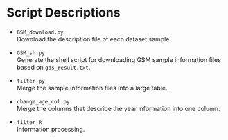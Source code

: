 # Script Descriptions

- `GSM_download.py`  
  Download the description file of each dataset sample.

- `GSM_sh.py`  
  Generate the shell script for downloading GSM sample information files based on `gds_result.txt`.

- `filter.py`  
  Merge the sample information files into a large table.

- `change_age_col.py`  
  Merge the columns that describe the year information into one column.

- `filter.R`  
  Information processing.
